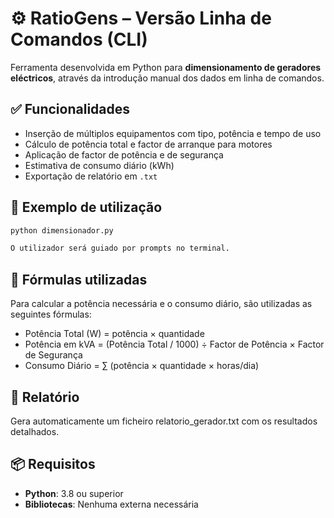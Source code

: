 # ⚙️ RatioGens – Versão Linha de Comandos (CLI)

Ferramenta desenvolvida em Python para **dimensionamento de geradores eléctricos**, através da introdução manual dos dados em linha de comandos.

## ✅ Funcionalidades

- Inserção de múltiplos equipamentos com tipo, potência e tempo de uso
- Cálculo de potência total e factor de arranque para motores
- Aplicação de factor de potência e de segurança
- Estimativa de consumo diário (kWh)
- Exportação de relatório em `.txt`

## 📌 Exemplo de utilização

```bash
python dimensionador.py

O utilizador será guiado por prompts no terminal.
```
## 🧮 Fórmulas utilizadas

Para calcular a potência necessária e o consumo diário, são utilizadas as seguintes fórmulas:
* Potência Total (W) = potência × quantidade
* Potência em kVA = (Potência Total / 1000) ÷ Factor de Potência × Factor de Segurança
* Consumo Diário = ∑ (potência × quantidade × horas/dia)

## 📄 Relatório

Gera automaticamente um ficheiro relatorio_gerador.txt com os resultados detalhados.

## 📦 Requisitos
- **Python**: 3.8 ou superior
- **Bibliotecas**: Nenhuma externa necessária